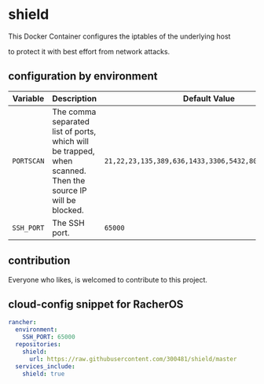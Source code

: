 # shield

This Docker Container configures the iptables of the underlying host

to protect it with best effort from network attacks.

## configuration by environment

|Variable|Description|Default Value|
|--------|-----------|-------------|
|`PORTSCAN`|The comma separated list of ports, which will be trapped, when scanned. Then the source IP will be blocked.|`21,22,23,135,389,636,1433,3306,5432,8086,10000,25565`|
|`SSH_PORT`|The SSH port.|`65000`|

## contribution

Everyone who likes, is welcomed to contribute to this project.

## cloud-config snippet for RacherOS

```yaml
rancher:
  environment:
    SSH_PORT: 65000
  repositories:
    shield:
      url: https://raw.githubusercontent.com/300481/shield/master
  services_include:
    shield: true
```

